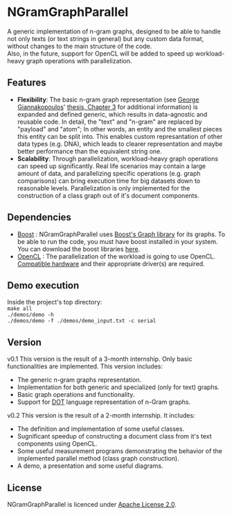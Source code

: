 # NGramGraphParallel
A generic implementation of n-gram graphs, designed to be able to handle not only texts (or text strings in general) but any custom data format, without changes to the main structure of the code.\
Also, in the future, support for OpenCL will be added to speed up workload-heavy graph operations with parallelization.

## Features
* **Flexibility**: The basic n-gram graph representation (see [George Giannakopoulos](http://users.iit.demokritos.gr/~ggianna/)' [thesis, Chapter 3](http://users.iit.demokritos.gr/~ggianna/thesis.pdf) for additional information) is expanded and defined generic, which results in data-agnostic and reusable code. In detail, the "text" and "n-gram" are replaced by "payload" and "atom"; In other words, an entity and the smallest pieces this entity can be split into. This enables custom represantation of other data types (e.g. DNA), which leads to clearer representation and maybe better performance than the equivalent string one.
* **Scalability**: Through parallelization, workload-heavy graph operations can speed up significantly. Real life scenarios may contain a large amount of data, and parallelizing specific operations (e.g. graph comparisons) can bring execution time for big datasets down to reasonable levels. Parallelization is only implemented for the construction of a class graph out of it's document components.

## Dependencies
* [Boost](https://www.boost.org/) : NGramGraphParallel uses [Boost's Graph library](https://www.boost.org/doc/libs/1_68_0/libs/graph/doc/index.html) for its graphs. To be able to run the code, you must have boost installed in your system.
You can download the boost libraries [here](https://www.boost.org/users/download/).
* [OpenCL](https://www.khronos.org/opencl/) : The parallelization of the workload is going to use OpenCL. [Compatible hardware](https://en.wikipedia.org/wiki/OpenCL#Version_support) and their appropriate driver(s) are required.

## Demo execution
Inside the project's top directory:\
`make all`\
`./demos/demo -h`\
`./demos/demo -f ./demos/demo_input.txt -c serial`

## Version
v0.1 This version is the result of a 3-month internship. Only basic functionalities are implemented.
This version includes:
* The generic n-gram graphs representation. 
* Implementation for both generic and specialized (only for text) graphs.
* Basic graph operations and functionality.
* Support for [DOT](http://www.graphviz.org/doc/info/lang.html) language representation of n-Gram graphs.

v0.2 This version is the result of a 2-month internship. It includes:
* The definition and implementation of some useful classes.
* Sugnificant speedup of constructing a document class from it's text components using OpenCL.
* Some useful measurement programs demonstrating the behavior of the implemented parallel method (class graph construction).
* A demo, a presentation and some useful diagrams.

## License
NGramGraphParallel is licenced under [Apache License 2.0](https://www.apache.org/licenses/LICENSE-2.0).
